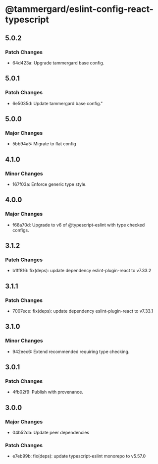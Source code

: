 # @tammergard/eslint-config-react-typescript

## 5.0.2

### Patch Changes

- 64d423a: Upgrade tammergard base config.

## 5.0.1

### Patch Changes

- 6e5035d: Update tammergard base config."

## 5.0.0

### Major Changes

- 5bb94a5: Migrate to flat config

## 4.1.0

### Minor Changes

- 167f03a: Enforce generic type style.

## 4.0.0

### Major Changes

- f68a70d: Upgrade to v6 of @typescript-eslint with type checked configs.

## 3.1.2

### Patch Changes

- b1ff816: fix(deps): update dependency eslint-plugin-react to v7.33.2

## 3.1.1

### Patch Changes

- 7007ece: fix(deps): update dependency eslint-plugin-react to v7.33.1

## 3.1.0

### Minor Changes

- 942eec6: Extend recommended requiring type checking.

## 3.0.1

### Patch Changes

- 4fb02f9: Publish with provenance.

## 3.0.0

### Major Changes

- 04b52da: Update peer dependencies

### Patch Changes

- e7eb99b: fix(deps): update typescript-eslint monorepo to v5.57.0
